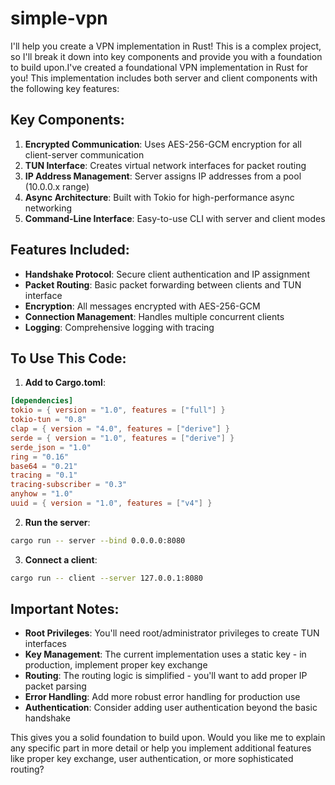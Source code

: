# simple-vpn

I'll help you create a VPN implementation in Rust! This is a complex project, so I'll break it down into key components and provide you with a foundation to build upon.I've created a foundational VPN implementation in Rust for you! This implementation includes both server and client components with the following key features:

## Key Components:

1. **Encrypted Communication**: Uses AES-256-GCM encryption for all client-server communication
2. **TUN Interface**: Creates virtual network interfaces for packet routing
3. **IP Address Management**: Server assigns IP addresses from a pool (10.0.0.x range)
4. **Async Architecture**: Built with Tokio for high-performance async networking
5. **Command-Line Interface**: Easy-to-use CLI with server and client modes

## Features Included:

- **Handshake Protocol**: Secure client authentication and IP assignment
- **Packet Routing**: Basic packet forwarding between clients and TUN interface
- **Encryption**: All messages encrypted with AES-256-GCM
- **Connection Management**: Handles multiple concurrent clients
- **Logging**: Comprehensive logging with tracing

## To Use This Code:

1. **Add to Cargo.toml**:
```toml
[dependencies]
tokio = { version = "1.0", features = ["full"] }
tokio-tun = "0.8"
clap = { version = "4.0", features = ["derive"] }
serde = { version = "1.0", features = ["derive"] }
serde_json = "1.0"
ring = "0.16"
base64 = "0.21"
tracing = "0.1"
tracing-subscriber = "0.3"
anyhow = "1.0"
uuid = { version = "1.0", features = ["v4"] }
```

2. **Run the server**:
```bash
cargo run -- server --bind 0.0.0.0:8080
```

3. **Connect a client**:
```bash
cargo run -- client --server 127.0.0.1:8080
```

## Important Notes:

- **Root Privileges**: You'll need root/administrator privileges to create TUN interfaces
- **Key Management**: The current implementation uses a static key - in production, implement proper key exchange
- **Routing**: The routing logic is simplified - you'll want to add proper IP packet parsing
- **Error Handling**: Add more robust error handling for production use
- **Authentication**: Consider adding user authentication beyond the basic handshake

This gives you a solid foundation to build upon. Would you like me to explain any specific part in more detail or help you implement additional features like proper key exchange, user authentication, or more sophisticated routing?
